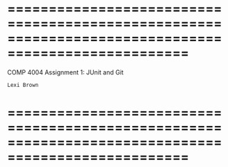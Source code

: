 ====================================================================================================
====================================================================================================

COMP 4004 Assignment 1: JUnit and Git

	Lexi Brown
	
====================================================================================================
====================================================================================================
